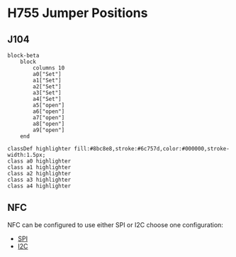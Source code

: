 # H755 Jumper Positions

## J104
```mermaid
block-beta
    block
        columns 10
        a0["Set"]
        a1["Set"]
        a2["Set"]
        a3["Set"]
        a4["Set"]
        a5["open"]
        a6["open"]
        a7["open"]
        a8["open"]
        a9["open"]
    end

classDef highlighter fill:#8bc8e8,stroke:#6c757d,color:#000000,stroke-width:1.5px;
class a0 highlighter
class a1 highlighter
class a2 highlighter
class a3 highlighter
class a4 highlighter
```

## NFC
NFC can be configured to use either SPI or I2C choose one configuration:
- [SPI](../Config/NFC_SPI_H755.md)
- [I2C](../Config/NFC_I2C_H755.md)